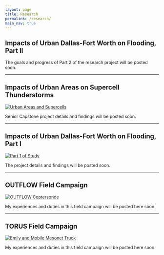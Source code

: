 ```yaml
---
layout: page
title: Research
permalink: /research/
main_nav: true
---
```


<h2 id="headings">Impacts of Urban Dallas-Fort Worth on Flooding, Part II</h2>
<p>The goals and progress of Part 2 of the research project will be posted soon.</p>

<hr>

<h2 id="headings">Impacts of Urban Areas on Supercell Thunderstorms</h2>
<a href="{{ site.baseurl }}/research/UrbanSupercells.jpg" data-lightbox="urban-supercells" data-title="Urban Areas and Supercells">
  <img 
    src="{{ site.baseurl }}/research/UrbanSupercells.jpg" 
    alt="Urban Areas and Supercells" 
    title="Urban Areas and Supercells"
    style="width: auto; height:auto;">
</a>
<p> Senior Capstone project details and findings will be posted soon.</p>

<hr>

<h2 id="headings">Impacts of Urban Dallas-Fort Worth on Flooding, Part I</h2>
<a href="{{ site.baseurl }}/research/UHI_Flood1.jpg" data-lightbox="uhi-flood-1" data-title="Dallas-Fort Worth UHI and Flooding, Part 1">
  <img 
    src="{{ site.baseurl }}/research/UHI_Flood1.jpg" 
    alt="Part 1 of Study" 
    title="Part 1 of Study"
    style="width: auto; height:auto;">
</a>
<p> The project details and findings will be posted soon.</p>

<hr>

<h2 id="headings">OUTFLOW Field Campaign</h2>
<a href="{{ site.baseurl }}/research/EKB_5922_UAV_s.jpg" data-lightbox="uav-coptersonde" data-title="OUTFLOW Coptersonde">
  <img 
    src="{{ site.baseurl }}/research/EKB_5922_UAV_s.jpg" 
    alt="OUTFLOW Coptersonde" 
    title="OUTFLOW Coptersonde"
    style="width: auto; height:auto;">
</a>
<p> My experiences and duties in this field campaign will be posted here soon.</p>

<hr>

<h2 id="headings">TORUS Field Campaign</h2>
<a href="{{ site.baseurl }}/research/TORUS_P1.jpg" data-lightbox="uav-coptersonde" data-title="Emily and Probe 1">
  <img 
    src="{{ site.baseurl }}/research/TORUS_P1.jpg" 
    alt="Emily and Mobile Mesonet Truck" 
    title="Emily and Mobile Mesonet Truck"
    style="width: auto; height:auto;">
</a>
<p> My experiences and duties in this field campaign will be posted here soon.</p>
